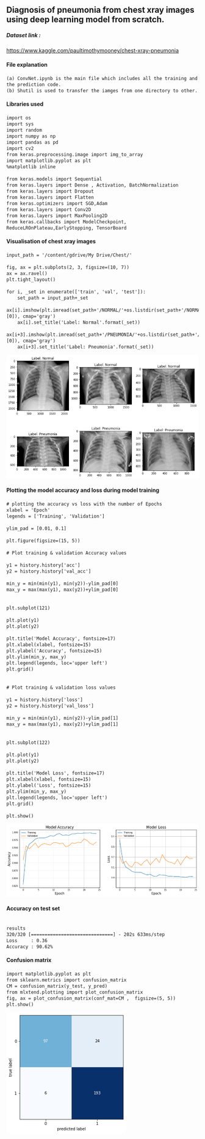 ## Diagnosis of pneumonia from chest xray images using deep learning model from scratch. 
##### Dataset link :
https://www.kaggle.com/paultimothymooney/chest-xray-pneumonia
#### File explanation
```
(a) ConvNet.ipynb is the main file which includes all the training and the prediction code.
(b) Shutil is used to transfer the iamges from one directory to other.
```
#### Libraries used
```
import os
import sys
import random
import numpy as np
import pandas as pd
import cv2
from keras.preprocessing.image import img_to_array
import matplotlib.pyplot as plt
%matplotlib inline

from keras.models import Sequential
from keras.layers import Dense , Activation, BatchNormalization
from keras.layers import Dropout
from keras.layers import Flatten
from keras.optimizers import SGD,Adam 
from keras.layers import Conv2D 
from keras.layers import MaxPooling2D
from keras.callbacks import ModelCheckpoint, ReduceLROnPlateau,EarlyStopping, TensorBoard
```
#### Visualisation of chest xray images
```
input_path = '/content/gdrive/My Drive/Chest/'

fig, ax = plt.subplots(2, 3, figsize=(10, 7))
ax = ax.ravel()
plt.tight_layout()

for i, _set in enumerate(['train', 'val', 'test']):
    set_path = input_path+_set
    ax[i].imshow(plt.imread(set_path+'/NORMAL/'+os.listdir(set_path+'/NORMAL')[0]), cmap='gray')
    ax[i].set_title('Label: Normal'.format(_set))
    ax[i+3].imshow(plt.imread(set_path+'/PNEUMONIA/'+os.listdir(set_path+'/PNEUMONIA')[0]), cmap='gray')
    ax[i+3].set_title('Label: Pneumonia'.format(_set))
```
![chest](chest.png)
#### Plotting the model accuracy and loss during model training
```
# plotting the accuracy vs loss with the number of Epochs
xlabel = 'Epoch'
legends = ['Training', 'Validation']

ylim_pad = [0.01, 0.1]

plt.figure(figsize=(15, 5))

# Plot training & validation Accuracy values

y1 = history.history['acc']
y2 = history.history['val_acc']

min_y = min(min(y1), min(y2))-ylim_pad[0]
max_y = max(max(y1), max(y2))+ylim_pad[0]


plt.subplot(121)

plt.plot(y1)
plt.plot(y2)

plt.title('Model Accuracy', fontsize=17)
plt.xlabel(xlabel, fontsize=15)
plt.ylabel('Accuracy', fontsize=15)
plt.ylim(min_y, max_y)
plt.legend(legends, loc='upper left')
plt.grid()

                         
# Plot training & validation loss values
    
y1 = history.history['loss']
y2 = history.history['val_loss']

min_y = min(min(y1), min(y2))-ylim_pad[1]
max_y = max(max(y1), max(y2))+ylim_pad[1]
    
    
plt.subplot(122)

plt.plot(y1)
plt.plot(y2)

plt.title('Model Loss', fontsize=17)
plt.xlabel(xlabel, fontsize=15)
plt.ylabel('Loss', fontsize=15)
plt.ylim(min_y, max_y)
plt.legend(legends, loc='upper left')
plt.grid()
                         
plt.show()
```
![model accuracy and loss visualization](download.png)
#### Accuracy on test set
```

results
320/320 [==============================] - 202s 633ms/step
Loss     : 0.36  
Accuracy : 90.62%
```
#### Confusion matrix 
```
import matplotlib.pyplot as plt
from sklearn.metrics import confusion_matrix
CM = confusion_matrix(y_test, y_pred)
from mlxtend.plotting import plot_confusion_matrix
fig, ax = plot_confusion_matrix(conf_mat=CM ,  figsize=(5, 5))
plt.show()
```
![confusion matrix](cm.png)
